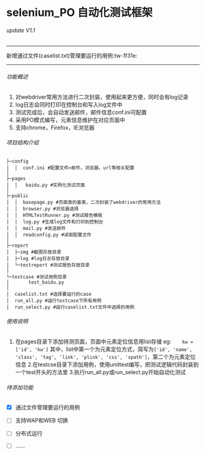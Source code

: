 # selenium_PO 自动化测试框架

###### update V1.1
------------
新增通过文件(caselist.txt)管理要运行的用例:tw-1f31e:

------------

######  功能概述
1. 对webdriver常用方法进行二次封装，使用起来更方便，同时会有log记录
2. log日志会同时打印在控制台和写入log文件中
3. 测试完成后，会自动发送邮件，邮件信息conf.ini可配置
1. 采用PO模式编写，元素信息维护在对应页面中
1. 支持chrome，Firefox，IE浏览器

######  项目结构介绍

```
├─config
│  │  conf.ini #配置文件>邮件，浏览器，url等相关配置
│
├─pages
│  │   baidu.py #实例化测试页面
│
├─public
│  │  basepage.py #页面类的基类，二次封装了webdriver的常用方法
│  │  browser.py #浏览器选择
│  │  HTMLTestRunner.py #测试报告模板
│  │  log.py #生成log文件和打印到控制台
│  │  mail.py #发送邮件
│  │  readconfig.py #读取配置文件
│
├─report
│  ├─img #截图存放目录
│  ├─log #log日志存放目录
│  └─testreport #测试报告存放目录
│
└─testcase #测试用例目录
│       test_baidu.py
│
│  caselist.txt #选择要运行的case
│  run_all.py #运行testcase下所有用例
│  run_select.py #运行caselist.txt文件中选择的用例
```

###### 使用说明
1. 在pages目录下添加待测页面，页面中元素定位信息用list存储 
eg:`    kw = ['id', 'kw']`
其中，list中第一个为元素定位方式，简写为`['id', 'name', 'class', 'tag', 'link', 'plink', 'css', 'xpath']`，第二个为元素定位信息
2.在testcse目录下添加用例，使用unittest编写，把测试逻辑代码封装到一个test开头的方法里
3.执行run_all.py或run_select.py开始自动化测试

###### 待添加功能
- [x] 通过文件管理要运行的用例
- [ ] 支持WAP和WEB 切换
- [ ] 分布式运行
- [ ] ......

